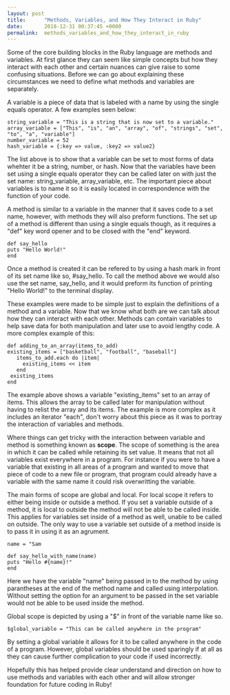 ```yaml
---
layout: post
title:      "Methods, Variables, and How They Interact in Ruby"
date:       2018-12-31 00:37:45 +0000
permalink:  methods_variables_and_how_they_interact_in_ruby
---
```



Some of the core building blocks in the Ruby language are methods and variables. At first glance they can seem like simple concepts but how they interact with each other and certain nuances can give raise to some confusing situations. Before we can go about explaining these circumstances we need to define what methods and variables are separately.

A variable is a piece of data that is labeled with a name by using the single equals operator. A few examples seen below:
```
string_variable = "This is a string that is now set to a variable."
array_variable = ["This", "is", "an", "array", "of", "strings", "set", "to", "a", "variable"]
number_variable = 52
hash_variable = {:key => value, :key2 => value2}
```
The list above is to show that a variable can be set to most forms of data whehter it be a string, number, or hash. Now that the variables have been set using a single equals operator they can be called later on with just the set name: string_variable, array_variable, etc. The important piece about variables is to name it so it is easily located in correspondence with the function of your code. 

A method is similar to a variable in the manner that it saves code to a set name, however, with methods they will also preform functions. The set up of a method is different than using a single equals though, as it requires a "def" key word opener and to be closed with the "end" keyword.
```
def say_hello
puts "Hello World!"
end
```
Once a method is created it can be refered to by using a hash mark in front of its set name like so, #say_hello. To call the method above we would also use the set name, say_hello, and it would preform its function of printing "Hello World!" to the terminal display.

These examples were made to be simple just to explain the definitions of a method and a variable. Now that we know what both are we can talk about how they can interact with each other. Methods can contain variables to help save data for both manipulation and later use to avoid lengthy code. A more complex example of this:
```
def adding_to_an_array(items_to_add)
existing_items = ["basketball", "football", "baseball"]
   items_to_add.each do |item|
     existing_items << item
   end
 existing_items
end
```
The example above shows a variable "existing_items" set to an array of items. This allows the array to be called later for manipulation without having to relist the array and its items. The example is more complex as it includes an iterator "each", don't worry about this piece as it was to portray the interaction of variables and methods.

Where things can get tricky with the interaction between variable and method is something known as **scope**. The scope of something is the area in which it can be called while retaining its set value. It means that not all variables exist everywhere in a program. For instance if you were to have a variable that existing in all areas of a program and wanted to move that piece of code to a new file or program, that program could already have a variable with the same name it could risk overwritting the variable. 

The main forms of scope are global and local. For local scope it refers to either being inside or outside a method. If you set a variable outside of a method, it is local to outside the method will not be able to be called inside. This applies for variables set inside of a method as well, unable to be called on outside. The only way to use a variable set outside of a method inside is to pass it in using it as an agrument.
```
name = "Sam

def say_hello_with_name(name)
puts "Hello #{name}!"
end
```
Here we have the variable "name" being passed in to the method by using parantheses at the end of the method name and called using interpolation. Without setting the option for an argument to be passed in the set variable would not be able to be used inside the method.

Global scope is depicted by using a "$" in front of the variable name like so.
```
$global_variable = "This can be called anywhere in the program"
```
By setting a global variable it allows for it to be called anywhere in the code of a program. However, global variables should be used sparingly if at all as they can cause further complication to your code if used incorrectly.

Hopefully this has helped provide clear understand and direction on how to use methods and variables with each other and will allow stronger foundation for future coding in Ruby!
